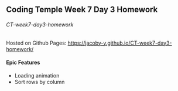 ## Coding Temple Week 7 Day 3 Homework

###### CT-week7-day3-homework


Hosted on Github Pages: https://jacoby-y.github.io/CT-week7-day3-homework/


#### Epic Features
- Loading animation
- Sort rows by column